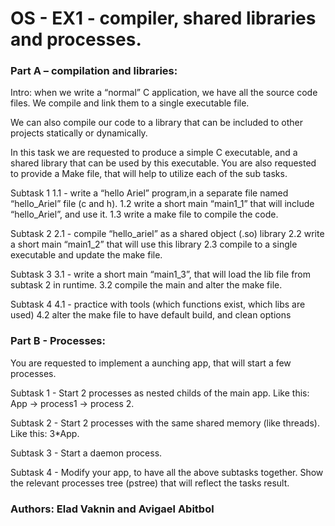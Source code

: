 # OS - EX1 -  compiler, shared libraries and processes.

###  Part A – compilation and libraries:

Intro: when we write a “normal” C application, we have all the source code files. We compile and link them to a single executable file.

We can also compile our code to a library that can be included to other projects statically or dynamically.

In this task we are requested to produce a simple C executable, and a shared library that can be used by this executable. You are also requested to provide a Make file, that will help to utilize each of the sub tasks.

Subtask 1 1.1 -  write a “hello Ariel” program,in a separate file named “hello_Ariel” file (c and h). 1.2 write a short main “main1_1” that will include “hello_Ariel”, and use it. 1.3 write a make file to compile the code.

Subtask 2 2.1 -  compile “hello_ariel” as a shared object (.so) library 2.2 write a short main “main1_2” that will use this library 2.3 compile to a single executable and update the make file.

Subtask 3 3.1 -  write a short main “main1_3”, that will load the lib file from subtask 2 in runtime. 3.2 compile the main and alter the make file.

Subtask 4 4.1  - practice with tools (which functions exist, which libs are used) 4.2 alter the make file to have default build, and clean options


###   Part B - Processes:

You are requested to implement a aunching app, that will start a few processes.

Subtask 1 -  Start 2 processes as nested childs of the main app. Like this: App -> process1 -> process 2.

Subtask 2 -  Start 2 processes with the same shared memory (like threads). Like this: 3*App.

Subtask 3 -  Start a daemon process.

Subtask 4  - Modify your app, to have all the above subtasks together. Show the relevant processes tree  (pstree) that will reflect the tasks result.


### Authors: Elad Vaknin and Avigael Abitbol

